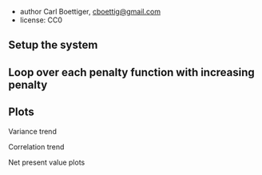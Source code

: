 <!--roptions  tidy=FALSE, warning=FALSE, message=FALSE, comment=NA, cache=TRUE, cache.path="simulate_npv_curves/"-->
<!--begin.rcode setup, include=FALSE
render_markdown()  
opts_knit$set(upload.fun = socialR::flickr.url)
end.rcode-->


 * author Carl Boettiger, <cboettig@gmail.com>
 * license: CC0

## Setup the system
<!--begin.rcode libraries
rm(list=ls())   
require(pdgControl)
require(reshape2)
require(ggplot2)
require(data.table)
end.rcode-->

<!--begin.rcode pars 
delta <- 0.05     # economic discounting rate
OptTime <- 50     # stopping time
gridsize <- 100   # gridsize (discretized population)
sigma_g <- 0.2    # Noise in population growth
sigma_m <- 0.     # noise in stock assessment measurement
sigma_i <- 0.     # noise in implementation of the quota
reward <- 0       # bonus for satisfying the boundary condition
end.rcode-->



<!--begin.rcode noise_dists
z_g <- function() rlnorm(1,  0, sigma_g) # mean 1
z_m <- function() rlnorm(1,  0, sigma_m) # mean 1
z_i <- function() rlnorm(1,  0, sigma_i) # mean 1
end.rcode-->



<!--begin.rcode BevHolt_
f <- BevHolt                # Select the state equation
pars <- c(1.5, 0.05)             # parameters for the state equation
K <- (pars[1] - 1)/pars[2]  # Carrying capacity (for reference 
xT <- 0                     # boundary conditions
x0 <- K
end.rcode-->

<!--begin.rcode profit_
profit <- profit_harvest(price = 10, c0 = 30, c1 = 10)
end.rcode-->

<!--begin.rcode create_grid_
x_grid <- seq(0.01, 1.2 * K, length = gridsize)  
h_grid <- seq(0.01, 0.8 * K, length = gridsize)  
end.rcode-->

<!--begin.rcode fees
L1 <- function(c2) function(h, h_prev)  c2 * abs(h - h_prev) 
asymmetric <- function(c2) function(h, h_prev)  c2 * max(h - h_prev, 0)
fixed <-  function(c2) function(h, h_prev) c2
L2 <- function(c2) function(h, h_prev)  c2 * (h - h_prev) ^ 2
end.rcode-->


## Loop over each penalty function with increasing penalty

<!--begin.rcode 
penaltyfns <- list(L2=L2, L1=L1, asy=asymmetric, fixed=fixed)
policies <- 
lapply(penaltyfns, function(penalty){
  c2 <- seq(0.01, 3, length.out = 15)
  policies <- 
  lapply(c2, function(c2){
    SDP_Mat <- determine_SDP_matrix(f, pars, x_grid, h_grid, sigma_g )
    opt <- find_dp_optim(SDP_Mat, x_grid, h_grid, OptTime, xT, 
                         profit, delta, reward=reward)
    policycost <- optim_policy(SDP_Mat, x_grid, h_grid, OptTime, xT, 
                        profit, delta, reward, penalty = penalty(c2))
    sims <- lapply(1:100, function(i)
      simulate_optim(f, pars, x_grid, h_grid, x0, policycost$D, z_g, z_m, z_i, opt$D, profit=profit, penalty=penalty(c2))
      )
    dat <- melt(sims, id=names(sims[[1]])) 
    names(dat) <- c(names(sims[[1]]), "reps")
    dat
  })

  dat <- melt(policies, id = names(policies[[1]]))
  dat$L1 <- c2[dat$L1]
  names(dat) <- c(names(policies[[1]]), "c2")
 dat
})
dat <- melt(policies, id = names(policies[[1]]))
names(dat) <- c(names(policies[[1]]), "penalty")
c2 <-  seq(0.01, 3, length.out = 15)
c2_index <- sapply(dat$c2, function(c) which(c2 %in% c))
dat2 <- data.frame(dat, c2_index = c2_index)
dt <- data.table(dat2)
setkey(dt,penalty,c2_index,reps)
end.rcode-->

## Plots

Variance trend
<!--begin.rcode 
vartrend <- 
sapply(c("L2", "L1", "fixed", "asy"), function(plty){
  sapply(1:15, function(i){
    pl <- quote(plty)
    mean(dt[penalty==eval(pl) & c2_index ==i,
         sd(harvest)/sd(fishstock), by=reps]$V1)
  })
})
df <- melt(data.frame(c2=c2, vartrend),id="c2") 
p1 <- ggplot(df) + geom_point(aes(c2, value, color=variable))+ geom_line(aes(c2, value, color=variable))
p1
end.rcode-->

Correlation trend
<!--begin.rcode
cortrend <- sapply(c("L2", "L1", "fixed", "asy"), function(plty){
  sapply(1:15, function(i){
    pl <- quote(plty)
    mean(dt[penalty==eval(pl) & c2_index ==i,
         cor(harvest, fishstock), by=reps]$V1)
  })
})
df <- melt(data.frame(c2=c2, cortrend),id="c2") 
p2 <- ggplot(df) + geom_point(aes(c2, value, color=variable)) + geom_line(aes(c2, value, color=variable))
p2
end.rcode-->


Net present value plots
<!--begin.rcode 
discount <- (1-delta)^seq(1:50)
npv <- sapply(c("L2", "L1", "fixed", "asy"), function(plty){
  sapply(1:15, function(i){
    pl <- quote(plty)
    mean(dt[penalty==eval(pl) & c2_index ==i,
         sum(profit_fishing*discount), by=reps]$V1)
  })
})
df <- melt(data.frame(c2=c2, npv),id="c2") 
NPV0 <- mean(npv[1,])
p2 <- ggplot(df) + geom_point(aes(c2, (NPV0-value)/NPV0, color=variable)) + geom_line(aes(c2, (NPV0-value)/NPV0, color=variable))
p2
end.rcode-->





